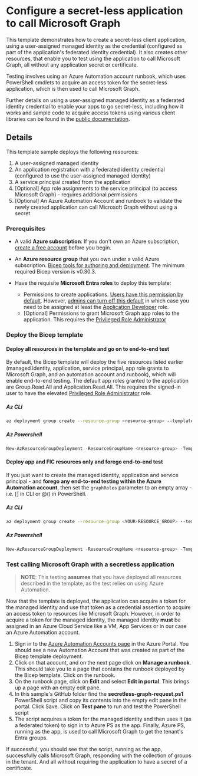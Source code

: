 # Configure a secret-less application to call Microsoft Graph

This template demonstrates how to create a secret-less client application, using a user-assigned managed identity
as the credential (configured as part of the application's federated identity credential).
It also creates other resources, that enable you to test using the application to call Microsoft Graph, all without
any application secret or certificate.

Testing involves using an Azure Automation account runbook, which uses PowerShell cmdlets to acquire an access token for the secret-less application, which is then used to call Microsoft Graph.

Further details on using a user-assigned managed identity as a federated identity credential to enable your apps
to go secret-less, including how it works and sample code to acquire access tokens using various client libraries can be found in the [public documentation][msi-as-fic].

## Details

This template sample deploys the following resources:

1. A user-assigned managed identity
2. An application registration with a federated identity credential (configured to use the user-assigned managed identity)
3. A service principal created from the application
4. \[Optional\] App role assignments to the service principal (to access Microsoft Graph) - requires additional permissions
5. \[Optional\] An Azure Automation Account and runbook to validate the newly created application can call Microsoft Graph without using a secret

### Prerequisites

* A valid **Azure subscription**: If you don't own an Azure subscription, [create a free account](https://azure.microsoft.com/free/) before you begin.
* An **Azure resource group** that you own under a valid Azure subscription.
[Bicep tools for authoring and deployment](https://learn.microsoft.com/graph/templates/quickstart-install-bicep-tools). The minimum required Bicep version is v0.30.3.
* Have the requisite **Microsoft Entra roles** to deploy this template:

  * Permissions to create applications. [Users have this permission by default](https://learn.microsoft.com/entra/fundamentals/users-default-permissions#compare-member-and-guest-default-permissions). However, [admins can turn off this default](https://learn.microsoft.com/entra/fundamentals/users-default-permissions#restrict-member-users-default-permissions) in which case you need to be assigned at least the [Application Developer](https://learn.microsoft.com/entra/identity/role-based-access-control/permissions-reference#application-developer) role.
  * \[Optional\] Permissions to grant Microsoft Graph app roles to the application. This requires the [Privileged Role Administrator][priv-role-admin]

### Deploy the Bicep template

#### Deploy all resources in the template and go on to end-to-end test

By default, the Bicep template will deploy the five resources listed earlier (managed identity, application, service principal, app role grants to Microsoft Graph, and an automation account and runbook), which will enable end-to-end testing. The default app roles granted to the application are Group.Read.All and Application.Read.All. This requires the signed-in user to have the elevated [Privileged Role Administrator][priv-role-admin] role.

##### Az CLI

```sh
az deployment group create --resource-group <resource-group> --template-file main.bicep
```

##### Az Powershell

```powershell
New-AzResourceGroupDeployment -ResourceGroupName <resource-group> -TemplateFile .\main.bicep
```

#### Deploy app and FIC resources only and forego end-to-end test

If you just want to create the managed identity, application and service principal - and **forego any end-to-end testing within the Azure Automation account**, then set the `graphRoles` parameter to an empty array - i.e. [] in CLI or @() in PowerShell.

##### Az CLI

```sh
az deployment group create --resource-group <YOUR-RESOURCE_GROUP> --template-file main.bicep --parameters graphRoles=[]
```

##### Az Powershell

```powershell
New-AzResourceGroupDeployment -ResourceGroupName <resource-group> -TemplateFile .\main.bicep -graphRoles @()
```

### Test calling Microsoft Graph with a secretless application

>**NOTE**: This testing **assumes** that you have deployed all resources described in the template, as the test relies on using Azure Automation.

Now that the template is deployed, the application can acquire a token for the managed identity and use that token as a credential assertion to acquire an access token to resources like Microsoft Graph. However, in order to acquire a token for the managed identity, the managed identity **must** be assigned in an Azure Cloud Service like a VM, App Services or in our case an Azure Automation account.

1. Sign in to the [Azure Automation Accounts page][auto-accounts] in the Azure Portal. You should see a new Automation Account that was created as part of
the Bicep template deployment.
2. Click on that account, and on the next page click on **Manage a runbook**.  This should take you to a page that contains the runbook deployed by the Bicep template. Click on the runbook.
3. On the runbook page, click on **Edit** and select **Edit in portal**. This brings up a page with an empty edit pane.
4. In this sample's GitHub folder find the **secretless-graph-request.ps1** PowerShell script and copy its contents into the empty edit pane in the portal.  Click Save. Click on **Test pane** to run and test the PowerShell script
5. The script acquires a token for the managed identity and then uses it (as a federated token) to sign in to Azure PS as the app. Finally, Azure PS, running as the app, is used to call Microsoft Graph to get the tenant's Entra groups.

If successful, you should see that the script, running as the app, successfully calls Microsoft Graph, responding with the collection of groups in the tenant.  And all without requiring the application to have a secret of a certificate.

[msi-as-fic]:https://learn.microsoft.com/entra/workload-id/workload-identity-federation-config-app-trust-managed-identity?tabs=microsoft-entra-admin-center
[priv-role-admin]:https://learn.microsoft.com/entra/identity/role-based-access-control/permissions-reference#privileged-role-administrator
[az-portal]:https://portal.azure.com
[auto-accounts]:https://portal.azure.com/#view/HubsExtension/BrowseResource/resourceType/Microsoft.Automation%2FAutomationAccounts